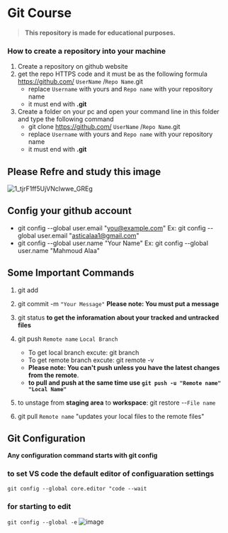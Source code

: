 # Git Course
>**This repository is made for educational purposes.**

### How to create a repository into your machine
1. Create a repository on github website
2. get the repo HTTPS code and it must be as the following formula https://github.com/ `UserName` /`Repo Name`.git
   - replace `Username` with yours and `Repo name` with your repository name
   - it must end with **.git**
3. Create a folder on your pc and open your command line in this folder and type the following command
   - git clone https://github.com/ `UserName` /`Repo Name`.git
   - replace `Username` with yours and `Repo name` with your repository name
   - it must end with **.git**

## Please Refre and study this image 
![1_tjrF1ff5UjVNclwwe_GREg](https://github.com/user-attachments/assets/958f3ad1-91ee-4a6c-b311-6dfca2b66e42)


## Config your github account
-   git config --global user.email "you@example.com"   Ex: git config --global user.email "asticalaa1@gmail.com"
-   git config --global user.name "Your Name"          Ex: git config --global user.name "Mahmoud Alaa"


## Some Important Commands
1. git add
2. git commit -m `"Your Message"` **Please note: You must put a message**
3. git status  **to get the inforamation about your tracked and untracked files**
4. git push `Remote name` `Local Branch`
   - To get local branch excute: git branch
   - To get remote branch excute: git remote -v
   - **Please note: You can't push unless you have the latest changes from the remote**.
   - **to pull and push at the same time use `git push -u "Remote name" "Local Name"`**

5. to unstage from **staging area** to **workspace**: git restore --`File name`
   
6. git pull `Remote name`  "updates your local files to the remote files"

## Git Configuration
**Any configuration command starts with git config**

### to set VS code the default editor of configuaration settings
`git config --global core.editor "code --wait`
### for starting to edit
`git config --global -e`
![image](https://github.com/user-attachments/assets/e6dfa7a3-8e47-48ba-bce7-735e49462547)


